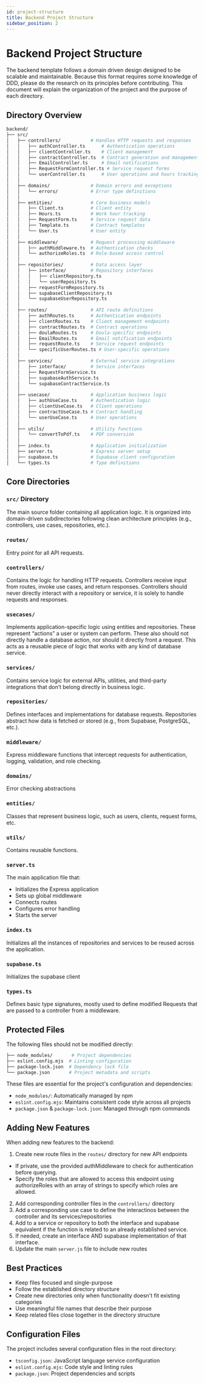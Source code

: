 ```yaml
---
id: project-structure
title: Backend Project Structure
sidebar_position: 2
---
```


# Backend Project Structure

The backend template follows a domain driven design designed to be scalable and maintainable. Because this format requires some knowledge of DDD, please do the research on its principles before contributing. This document will explain the organization of the project and the purpose of each directory.

## Directory Overview

```bash
backend/
├── src/
│   ├── controllers/           # Handles HTTP requests and responses
│   │   ├── authController.ts      # Authentication operations
│   │   ├── clientController.ts    # Client management
│   │   ├── contractController.ts  # Contract generation and management
│   │   ├── EmailController.ts     # Email notifications
│   │   ├── RequestFormController.ts # Service request forms
│   │   └── userController.ts      # User operations and hours tracking
│   │
│   ├── domains/               # Domain errors and exceptions
│   │   └── errors/            # Error type definitions
│   │
│   ├── entities/              # Core business models
│   │   ├── Client.ts          # Client entity
│   │   ├── Hours.ts           # Work hour tracking
│   │   ├── RequestForm.ts     # Service request data
│   │   ├── Template.ts        # Contract templates
│   │   └── User.ts            # User entity
│   │
│   ├── middleware/            # Request processing middleware
│   │   ├── authMiddleware.ts  # Authentication checks
│   │   └── authorizeRoles.ts  # Role-based access control
│   │
│   ├── repositories/          # Data access layer
│   │   ├── interface/         # Repository interfaces
│   │   │   ├── clientRepository.ts
│   │   │   └── userRepository.ts
│   │   ├── requestFormRepository.ts
│   │   ├── supabaseClientRepository.ts
│   │   └── supabaseUserRepository.ts
│   │
│   ├── routes/                # API route definitions
│   │   ├── authRoutes.ts      # Authentication endpoints
│   │   ├── clientRoutes.ts    # Client management endpoints
│   │   ├── contractRoutes.ts  # Contract operations
│   │   ├── doulaRoutes.ts     # Doula-specific endpoints
│   │   ├── EmailRoutes.ts     # Email notification endpoints
│   │   ├── requestRoute.ts    # Service request endpoints
│   │   └── specificUserRoutes.ts # User-specific operations
│   │
│   ├── services/              # External service integrations
│   │   ├── interface/         # Service interfaces
│   │   ├── RequestFormService.ts
│   │   ├── supabaseAuthService.ts
│   │   └── supabaseContractService.ts
│   │
│   ├── usecase/               # Application business logic
│   │   ├── authUseCase.ts     # Authentication logic
│   │   ├── clientUseCase.ts   # Client operations
│   │   ├── contractUseCase.ts # Contract handling
│   │   └── userUseCase.ts     # User operations
│   │
│   ├── utils/                 # Utility functions
│   │   └── convertToPdf.ts    # PDF conversion
│   │
│   ├── index.ts               # Application initialization
│   ├── server.ts              # Express server setup
│   ├── supabase.ts            # Supabase client configuration
│   └── types.ts               # Type definitions

```

## Core Directories

### `src/` Directory

The main source folder containing all application logic. It is organized into domain-driven subdirectories following clean architecture principles (e.g., controllers, use cases, repositories, etc.).

### `routes/`

Entry point for all API requests.

### `controllers/`

Contains the logic for handling HTTP requests. Controllers receive input from routes, invoke use cases, and return responses. Controllers should never directly interact with
a repository or service, it is solely to handle requests and responses.

### `usecases/`

Implements application-specific logic using entities and repositories. These represent “actions” a user or system can perform. These also should not directly handle a database action, nor should it directly front a request. This acts as a reusable piece of logic that works with any kind of database service.

### `services/`

Contains service logic for external APIs, utilities, and third-party integrations that don’t belong directly in business logic.

### `repositories/`

Defines interfaces and implementations for database requests. Repositories abstract how data is fetched or stored (e.g., from Supabase, PostgreSQL, etc.).

### `middleware/`

Express middleware functions that intercept requests for authentication, logging, validation, and role checking.

### `domains/`

Error checking abstractions

### `entities/`

Classes that represent business logic, such as users, clients, request forms, etc.

### `utils/`

Contains reusable functions.

### `server.ts`

The main application file that:

- Initializes the Express application
- Sets up global middleware
- Connects routes
- Configures error handling
- Starts the server

### `index.ts`

Initializes all the instances of repositories and services to be reused across the application.

### `supabase.ts`

Initializes the supabase client

### `types.ts`

Defines basic type signatures, mostly used to define modified Requests that are passed to a controller from a middleware.

## Protected Files

The following files should not be modified directly:

```bash
├── node_modules/       # Project dependencies
├── eslint.config.mjs  # Linting configuration
├── package-lock.json  # Dependency lock file
└── package.json       # Project metadata and scripts
```

These files are essential for the project's configuration and dependencies:

- `node_modules/`: Automatically managed by npm
- `eslint.config.mjs`: Maintains consistent code style across all projects
- `package.json` & `package-lock.json`: Managed through npm commands

## Adding New Features

When adding new features to the backend:

1. Create new route files in the `routes/` directory for new API endpoints
- If private, use the provided authMiddleware to check for authentication before querying.
- Specify the roles that are allowed to access this endpoint using authorizeRoles with an array of strings to specify which roles are allowed.
2. Add corresponding controller files in the `controllers/` directory
3. Add a corresponding use case to define the interactinos between the controller and its services/repositories
4. Add to a service or repository to both the interface and supabase equivalent if the function is related to an already established service.
5. If needed, create an interface AND supabase implementation of that interface.
4. Update the main `server.js` file to include new routes

## Best Practices

- Keep files focused and single-purpose
- Follow the established directory structure
- Create new directories only when functionality doesn't fit existing categories
- Use meaningful file names that describe their purpose
- Keep related files close together in the directory structure

## Configuration Files

The project includes several configuration files in the root directory:

- `tsconfig.json`: JavaScript language service configuration
- `eslint.config.mjs`: Code style and linting rules
- `package.json`: Project dependencies and scripts
